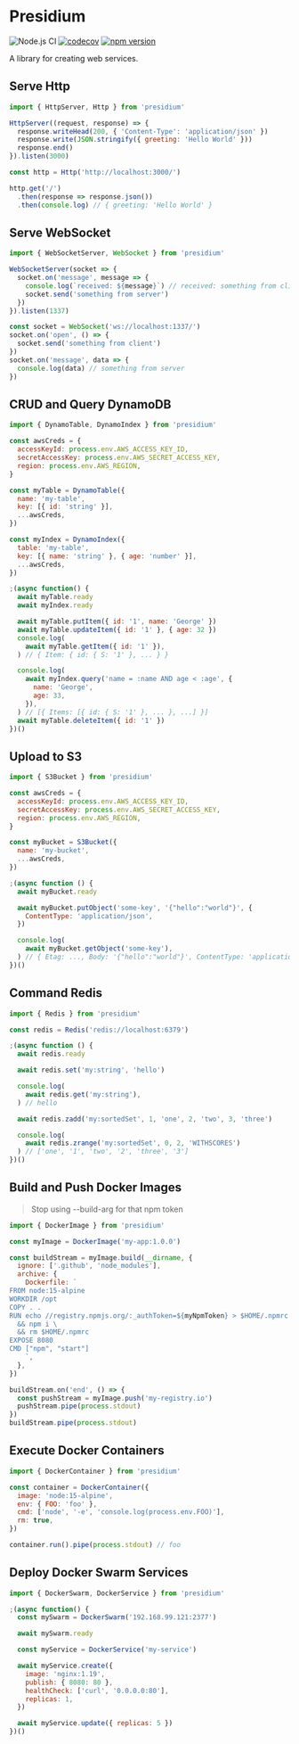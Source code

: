 # Presidium
![Node.js CI](https://github.com/richytong/presidium/workflows/Node.js%20CI/badge.svg?branch=master)
[![codecov](https://codecov.io/gh/richytong/presidium/branch/master/graph/badge.svg)](https://codecov.io/gh/richytong/presidium)
[![npm version](https://img.shields.io/npm/v/presidium.svg?style=flat)](https://www.npmjs.com/package/presidium)

A library for creating web services.

## Serve Http
```javascript
import { HttpServer, Http } from 'presidium'

HttpServer((request, response) => {
  response.writeHead(200, { 'Content-Type': 'application/json' })
  response.write(JSON.stringify({ greeting: 'Hello World' }))
  response.end()
}).listen(3000)

const http = Http('http://localhost:3000/')

http.get('/')
  .then(response => response.json())
  .then(console.log) // { greeting: 'Hello World' }
```

## Serve WebSocket
```javascript
import { WebSocketServer, WebSocket } from 'presidium'

WebSocketServer(socket => {
  socket.on('message', message => {
    console.log(`received: ${message}`) // received: something from client
    socket.send('something from server')
  })
}).listen(1337)

const socket = WebSocket('ws://localhost:1337/')
socket.on('open', () => {
  socket.send('something from client')
})
socket.on('message', data => {
  console.log(data) // something from server
})
```

## CRUD and Query DynamoDB
```javascript
import { DynamoTable, DynamoIndex } from 'presidium'

const awsCreds = {
  accessKeyId: process.env.AWS_ACCESS_KEY_ID,
  secretAccessKey: process.env.AWS_SECRET_ACCESS_KEY,
  region: process.env.AWS_REGION,
}

const myTable = DynamoTable({
  name: 'my-table',
  key: [{ id: 'string' }],
  ...awsCreds,
})

const myIndex = DynamoIndex({
  table: 'my-table',
  key: [{ name: 'string' }, { age: 'number' }],
  ...awsCreds,
})

;(async function() {
  await myTable.ready
  await myIndex.ready

  await myTable.putItem({ id: '1', name: 'George' })
  await myTable.updateItem({ id: '1' }, { age: 32 })
  console.log(
    await myTable.getItem({ id: '1' }),
  ) // { Item: { id: { S: '1' }, ... } }

  console.log(
    await myIndex.query('name = :name AND age < :age', {
      name: 'George',
      age: 33,
    }),
  ) // [{ Items: [{ id: { S: '1' }, ... }, ...] }]
  await myTable.deleteItem({ id: '1' })
})()
```

## Upload to S3
```javascript
import { S3Bucket } from 'presidium'

const awsCreds = {
  accessKeyId: process.env.AWS_ACCESS_KEY_ID,
  secretAccessKey: process.env.AWS_SECRET_ACCESS_KEY,
  region: process.env.AWS_REGION,
}

const myBucket = S3Bucket({
  name: 'my-bucket',
  ...awsCreds,
})

;(async function () {
  await myBucket.ready

  await myBucket.putObject('some-key', '{"hello":"world"}', {
    ContentType: 'application/json',
  })

  console.log(
    await myBucket.getObject('some-key'),
  ) // { Etag: ..., Body: '{"hello":"world"}', ContentType: 'application/json' }
})()
```

## Command Redis
```javascript
import { Redis } from 'presidium'

const redis = Redis('redis://localhost:6379')

;(async function () {
  await redis.ready

  await redis.set('my:string', 'hello')

  console.log(
    await redis.get('my:string'),
  ) // hello

  await redis.zadd('my:sortedSet', 1, 'one', 2, 'two', 3, 'three')

  console.log(
    await redis.zrange('my:sortedSet', 0, 2, 'WITHSCORES')
  ) // ['one', '1', 'two', '2', 'three', '3']
})()
```

## Build and Push Docker Images
> Stop using --build-arg for that npm token
```javascript
import { DockerImage } from 'presidium'

const myImage = DockerImage('my-app:1.0.0')

const buildStream = myImage.build(__dirname, {
  ignore: ['.github', 'node_modules'],
  archive: {
    Dockerfile: `
FROM node:15-alpine
WORKDIR /opt
COPY . .
RUN echo //registry.npmjs.org/:_authToken=${myNpmToken} > $HOME/.npmrc \
  && npm i \
  && rm $HOME/.npmrc
EXPOSE 8080
CMD ["npm", "start"]
    `,
  },
})

buildStream.on('end', () => {
  const pushStream = myImage.push('my-registry.io')
  pushStream.pipe(process.stdout)
})
buildStream.pipe(process.stdout)
```

## Execute Docker Containers
```javascript
import { DockerContainer } from 'presidium'

const container = DockerContainer({
  image: 'node:15-alpine',
  env: { FOO: 'foo' },
  cmd: ['node', '-e', 'console.log(process.env.FOO)'],
  rm: true,
})

container.run().pipe(process.stdout) // foo
```

## Deploy Docker Swarm Services
```javascript
import { DockerSwarm, DockerService } from 'presidium'

;(async function() {
  const mySwarm = DockerSwarm('192.168.99.121:2377')

  await mySwarm.ready

  const myService = DockerService('my-service')

  await myService.create({
    image: 'nginx:1.19',
    publish: { 8080: 80 },
    healthCheck: ['curl', '0.0.0.0:80'],
    replicas: 1,
  })

  await myService.update({ replicas: 5 })
})()
```
